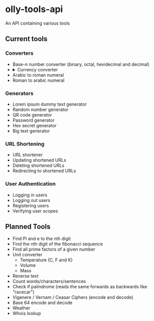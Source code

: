 # olly-tools-api
An API containing various tools

## Current tools
### Converters
- Base-n number converter (binary, octal, hexidecimal and decimal)
- <details>
    <summary>Currency converter</summary>
    <h3>Supported currencies</h3>
    <table>
        <tr>
            <td>- 1INCH<br>- ADA<br>- AED<br>- AFN<br>- ALGO<br>- ALL<br>- AMD<br>- ANG<br>- AOA<br>- ARS<br>- ATOM<br>- AUD<br>- AVAX<br>- AWG<br>- AZN<br>- BAM<br>- BBD<br>- BCH<br>- BDT<br>- BGN<br>- BHD<br>- BIF<br>- BMD<br>- BNB<br>- BND<br>- BOB</td>
            <td>- BRL<br>- BSD<br>- BTC<br>- BTN<br>- BUSD<br>- BWP<br>- BYN<br>- BYR<br>- BZD<br>- CAD<br>- CDF<br>- CHF<br>- CHZ<br>- CLF<br>- CLP<br>- CNY<br>- COP<br>- CRC<br>- CRO<br>- CUC<br>- CUP<br>- CVE<br>- CZK<br>- DAI<br>- DJF<br>- DKK</td>
            <td>- DOGE<br>- DOP<br>- DOT<br>- DZD<br>- EGLD<br>- EGP<br>- ENJ<br>- ERN<br>- ETB<br>- ETC<br>- ETH<br>- EUR<br>- FIL<br>- FJD<br>- FKP<br>- FTT<br>- GBP<br>- GEL<br>- GGP<br>- GHS<br>- GIP<br>- GMD<br>- GNF<br>- GRT<br>- GTQ<br>- GYD</td>
            <td>- HKD<br>- HNL<br>- HRK<br>- HTG<br>- HUF<br>- ICP<br>- IDR<br>- ILS<br>- IMP<br>- INJ<br>- INR<br>- IQD<br>- IRR<br>- ISK<br>- JEP<br>- JMD<br>- JOD<br>- JPY<br>- KES<br>- KGS<br>- KHR<br>- KMF<br>- KPW<br>- KRW<br>- KSM<br>- KWD</td>
            <td>- KYD<br>- KZT<br>- LAK<br>- LBP<br>- LINK<br>- LKR<br>- LRD<br>- LSL<br>- LTC<br>- LTL<br>- LUNA<br>- LVL<br>- LYD<br>- MAD<br>- MATIC<br>- MDL<br>- MGA<br>- MKD<br>- MMK<br>- MNT<br>- MOP<br>- MRO<br>- MUR<br>- MVR<br>- MWK<br>- MXN</td>
            <td>- MYR<br>- MZN<br>- NAD<br>- NGN<br>- NIO<br>- NOK<br>- NPR<br>- NZD<br>- OMR<br>- ONE<br>- PAB<br>- PEN<br>- PGK<br>- PHP<br>- PKR<br>- PLN<br>- PYG<br>- QAR<br>- RON<br>- RSD<br>- RUB<br>- RWF<br>- SAR<br>- SBD<br>- SCR<br>- SDG</td>
            <td>- SEK<br>- SGD<br>- SHIB<br>- SHP<br>- SLL<br>- SOL<br>- SOS<br>- SRD<br>- STD<br>- SVC<br>- SYP<br>- SZL<br>- THB<br>- THETA<br>- TJS<br>- TMT<br>- TND<br>- TOP<br>- TRX<br>- TRY<br>- TTD<br>- TWD<br>- TZS<br>- UAH<br>- UGX<br>- UNI</td>
            <td>- USD<br>- USDC<br>- USDT<br>- UYU<br>- UZS<br>- VEF<br>- VET<br>- VND<br>- VUV<br>- WBTC<br>- WST<br>- XAF<br>- XAG<br>- XAU<br>- XCD<br>- XDR<br>- XLM<br>- XMR<br>- XOF<br>- XPF<br>- XRP<br>- YER<br>- ZAR<br>- ZMK<br>- ZMW<br>- ZWL</td>
        </tr>
    </table>
    </details>
- Arabic to roman numeral
- Roman to arabic numeral


### Generators
- Lorem ipsum dummy text generator
- Random number generator
- QR code generator
- Password generator
- Hex secret generator
- Big text generator


### URL Shortening
- URL shortener
- Updating shortened URLs
- Deleting shortened URLs
- Redirecting to shortened URLs


### User Authentication
- Logging in users
- Logging out users
- Registering users
- Verifying user scopes


## Planned Tools
- Find Pi and e to the nth digit
- Find the nth digit of the fibonacci sequence
- Find all prime factors of a given number
- Unit converter
  - Temperature (C, F and K)
  - Volume
  - Mass
- Reverse text
- Count words/characters/sentences
- Check if palindrome (reads the same forwards as backwards like "racecar")
- Vigenere / Vernam / Ceasar Ciphers (encode and decode)
- Base 64 encode and decode
- Weather
- Whois lookup